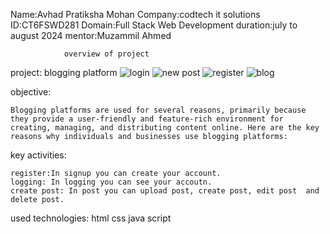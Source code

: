 Name:Avhad Pratiksha Mohan
Company:codtech it solutions
ID:CT6FSWD281
Domain:Full Stack Web Development
duration:july to august 2024
mentor:Muzammil Ahmed


                overview of project
project: blogging platform
 ![login](https://github.com/user-attachments/assets/e886a9ec-4686-4731-995e-a159eab484b6)
 ![new post](https://github.com/user-attachments/assets/98847394-244b-432d-b191-80b401f584b7)
![register](https://github.com/user-attachments/assets/a3264932-2737-4902-9f91-c81642169def)
![blog](https://github.com/user-attachments/assets/e449c7d4-8bec-48f5-bbde-7d09371ca59d)

 objective:
 
    Blogging platforms are used for several reasons, primarily because they provide a user-friendly and feature-rich environment for creating, managing, and distributing content online. Here are the key reasons why individuals and businesses use blogging platforms:
    
key activities:

    register:In signup you can create your account.
    logging: In logging you can see your accoutn.
    create post: In post you can upload post, create post, edit post  and delete post. 

used technologies:
    html
    css
    java script

